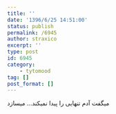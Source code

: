 ```yaml
---
title: ''
date: '1396/6/25 14:51:00'
status: publish
permalink: /6945
author: straxico
excerpt: ''
type: post
id: 6945
category:
    - tytomood
tag: []
post_format: []
---
```

میگفت آدم تنهایی را پیدا نمیکند… میسازد